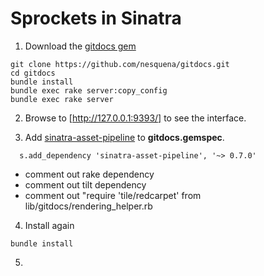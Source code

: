 # Sprockets in Sinatra

1. Download the [gitdocs gem](https://rubygems.org/gems/gitdocs)
```
git clone https://github.com/nesquena/gitdocs.git
cd gitdocs
bundle install
bundle exec rake server:copy_config
bundle exec rake server
```

2. Browse to [http://127.0.0.1:9393/] to see the interface.

3. Add [sinatra-asset-pipeline](https://rubygems.org/gems/sinatra-asset-pipeline) to **gitdocs.gemspec**.
```
  s.add_dependency 'sinatra-asset-pipeline', '~> 0.7.0'
```
  - comment out rake dependency
  - comment out tilt dependency
  - comment out "require 'tile/redcarpet' from lib/gitdocs/rendering_helper.rb

4. Install again
```
bundle install
```

5. 

